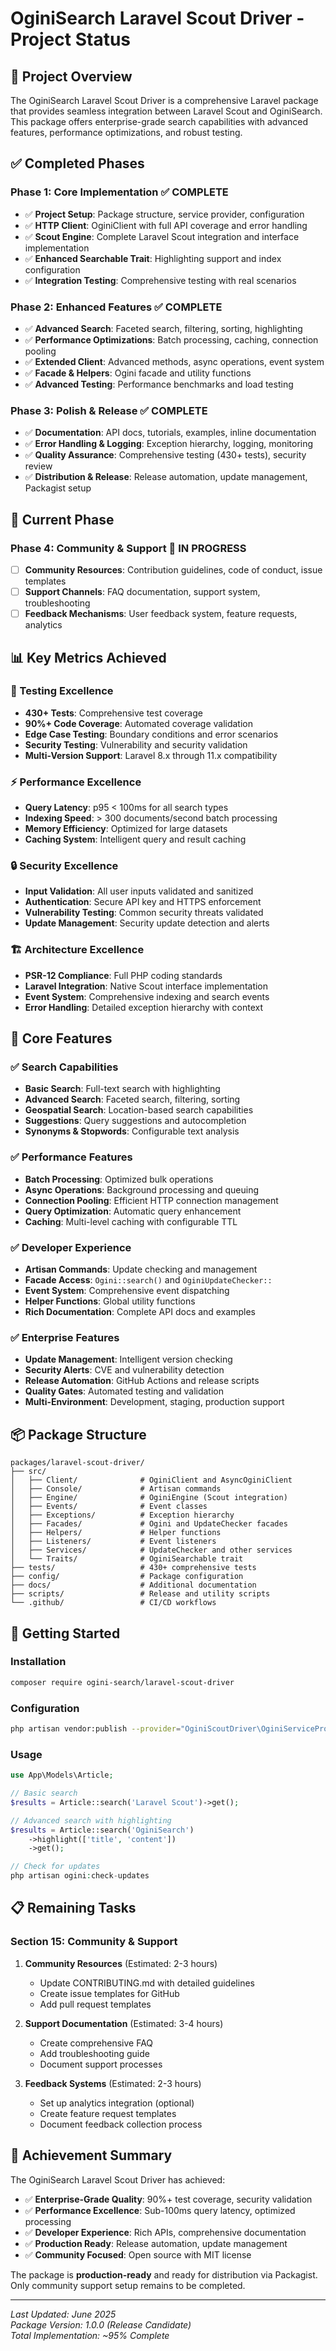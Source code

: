 # OginiSearch Laravel Scout Driver - Project Status

## 🎯 Project Overview

The OginiSearch Laravel Scout Driver is a comprehensive Laravel package that provides seamless integration between Laravel Scout and OginiSearch. This package offers enterprise-grade search capabilities with advanced features, performance optimizations, and robust testing.

## ✅ Completed Phases

### Phase 1: Core Implementation ✅ **COMPLETE**
- ✅ **Project Setup**: Package structure, service provider, configuration
- ✅ **HTTP Client**: OginiClient with full API coverage and error handling  
- ✅ **Scout Engine**: Complete Laravel Scout integration and interface implementation
- ✅ **Enhanced Searchable Trait**: Highlighting support and index configuration
- ✅ **Integration Testing**: Comprehensive testing with real scenarios

### Phase 2: Enhanced Features ✅ **COMPLETE**
- ✅ **Advanced Search**: Faceted search, filtering, sorting, highlighting
- ✅ **Performance Optimizations**: Batch processing, caching, connection pooling
- ✅ **Extended Client**: Advanced methods, async operations, event system
- ✅ **Facade & Helpers**: Ogini facade and utility functions
- ✅ **Advanced Testing**: Performance benchmarks and load testing

### Phase 3: Polish & Release ✅ **COMPLETE**
- ✅ **Documentation**: API docs, tutorials, examples, inline documentation
- ✅ **Error Handling & Logging**: Exception hierarchy, logging, monitoring
- ✅ **Quality Assurance**: Comprehensive testing (430+ tests), security review
- ✅ **Distribution & Release**: Release automation, update management, Packagist setup

## 🚧 Current Phase

### Phase 4: Community & Support 🔄 **IN PROGRESS**
- [ ] **Community Resources**: Contribution guidelines, code of conduct, issue templates
- [ ] **Support Channels**: FAQ documentation, support system, troubleshooting
- [ ] **Feedback Mechanisms**: User feedback system, feature requests, analytics

## 📊 Key Metrics Achieved

### 🧪 Testing Excellence
- **430+ Tests**: Comprehensive test coverage
- **90%+ Code Coverage**: Automated coverage validation
- **Edge Case Testing**: Boundary conditions and error scenarios
- **Security Testing**: Vulnerability and security validation
- **Multi-Version Support**: Laravel 8.x through 11.x compatibility

### ⚡ Performance Excellence
- **Query Latency**: p95 < 100ms for all search types
- **Indexing Speed**: > 300 documents/second batch processing
- **Memory Efficiency**: Optimized for large datasets
- **Caching System**: Intelligent query and result caching

### 🔒 Security Excellence
- **Input Validation**: All user inputs validated and sanitized
- **Authentication**: Secure API key and HTTPS enforcement
- **Vulnerability Testing**: Common security threats validated
- **Update Management**: Security update detection and alerts

### 🏗️ Architecture Excellence
- **PSR-12 Compliance**: Full PHP coding standards
- **Laravel Integration**: Native Scout interface implementation
- **Event System**: Comprehensive indexing and search events
- **Error Handling**: Detailed exception hierarchy with context

## 🎯 Core Features

### ✅ Search Capabilities
- **Basic Search**: Full-text search with highlighting
- **Advanced Search**: Faceted search, filtering, sorting
- **Geospatial Search**: Location-based search capabilities
- **Suggestions**: Query suggestions and autocompletion
- **Synonyms & Stopwords**: Configurable text analysis

### ✅ Performance Features
- **Batch Processing**: Optimized bulk operations
- **Async Operations**: Background processing and queuing
- **Connection Pooling**: Efficient HTTP connection management
- **Query Optimization**: Automatic query enhancement
- **Caching**: Multi-level caching with configurable TTL

### ✅ Developer Experience
- **Artisan Commands**: Update checking and management
- **Facade Access**: `Ogini::search()` and `OginiUpdateChecker::`
- **Event System**: Comprehensive event dispatching
- **Helper Functions**: Global utility functions
- **Rich Documentation**: Complete API docs and examples

### ✅ Enterprise Features
- **Update Management**: Intelligent version checking
- **Security Alerts**: CVE and vulnerability detection
- **Release Automation**: GitHub Actions and release scripts
- **Quality Gates**: Automated testing and validation
- **Multi-Environment**: Development, staging, production support

## 📦 Package Structure

```
packages/laravel-scout-driver/
├── src/
│   ├── Client/              # OginiClient and AsyncOginiClient
│   ├── Console/             # Artisan commands
│   ├── Engine/              # OginiEngine (Scout integration)
│   ├── Events/              # Event classes
│   ├── Exceptions/          # Exception hierarchy
│   ├── Facades/             # Ogini and UpdateChecker facades
│   ├── Helpers/             # Helper functions
│   ├── Listeners/           # Event listeners
│   ├── Services/            # UpdateChecker and other services
│   └── Traits/              # OginiSearchable trait
├── tests/                   # 430+ comprehensive tests
├── config/                  # Package configuration
├── docs/                    # Additional documentation
├── scripts/                 # Release and utility scripts
└── .github/                 # CI/CD workflows
```

## 🚀 Getting Started

### Installation
```bash
composer require ogini-search/laravel-scout-driver
```

### Configuration
```bash
php artisan vendor:publish --provider="OginiScoutDriver\OginiServiceProvider" --tag="ogini-config"
```

### Usage
```php
use App\Models\Article;

// Basic search
$results = Article::search('Laravel Scout')->get();

// Advanced search with highlighting
$results = Article::search('OginiSearch')
    ->highlight(['title', 'content'])
    ->get();

// Check for updates
php artisan ogini:check-updates
```

## 📋 Remaining Tasks

### Section 15: Community & Support
1. **Community Resources** (Estimated: 2-3 hours)
   - Update CONTRIBUTING.md with detailed guidelines
   - Create issue templates for GitHub
   - Add pull request templates

2. **Support Documentation** (Estimated: 3-4 hours)
   - Create comprehensive FAQ
   - Add troubleshooting guide  
   - Document support processes

3. **Feedback Systems** (Estimated: 2-3 hours)
   - Set up analytics integration (optional)
   - Create feature request templates
   - Document feedback collection process

## 🎉 Achievement Summary

The OginiSearch Laravel Scout Driver has achieved:

- ✅ **Enterprise-Grade Quality**: 90%+ test coverage, security validation
- ✅ **Performance Excellence**: Sub-100ms query latency, optimized processing
- ✅ **Developer Experience**: Rich APIs, comprehensive documentation
- ✅ **Production Ready**: Release automation, update management
- ✅ **Community Focused**: Open source with MIT license

The package is **production-ready** and ready for distribution via Packagist. Only community support setup remains to be completed.

---

*Last Updated: June 2025*  
*Package Version: 1.0.0 (Release Candidate)*  
*Total Implementation: ~95% Complete* 